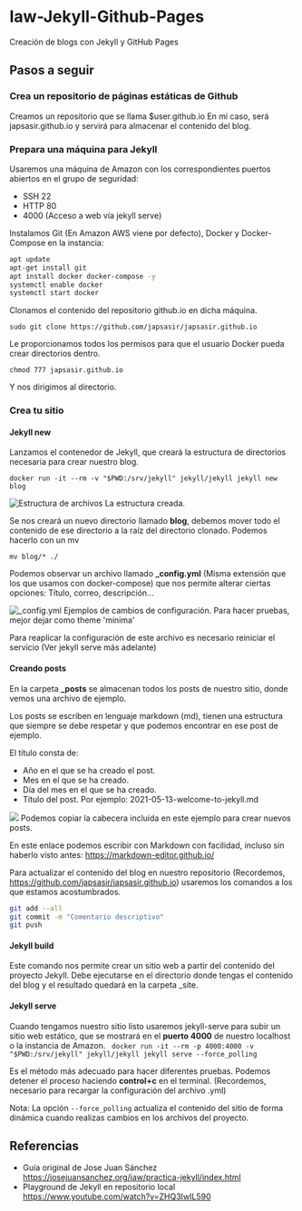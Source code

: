 # Iaw-Jekyll-Github-Pages
Creación de blogs con Jekyll y GitHub Pages

## Pasos a seguir

### Crea un repositorio de páginas estáticas de Github
Creamos un repositorio que se llama $user.github.io En mi caso, será japsasir.github.io y servirá para almacenar el contenido del blog.

### Prepara una máquina para Jekyll

Usaremos una máquina de Amazon con los correspondientes puertos abiertos en el grupo de seguridad:

- SSH 22
- HTTP 80
- 4000 (Acceso a web vía jekyll serve)

Instalamos Git (En Amazon AWS viene por defecto), Docker y Docker-Compose en la instancia:


```bash
apt update
apt-get install git
apt install docker docker-compose -y
systemctl enable docker
systemctl start docker
```

Clonamos el contenido del repositorio github.io en dicha máquina.

`sudo git clone https://github.com/japsasir/japsasir.github.io`

Le proporcionamos todos los permisos para que el usuario Docker pueda crear directorios dentro.

`chmod 777 japsasir.github.io`

Y nos dirigimos al directorio.

### Crea tu sitio

#### Jekyll new
Lanzamos el contenedor de Jekyll, que creará la estructura de directorios necesaria para crear nuestro blog.

`docker run -it --rm -v "$PWD:/srv/jekyll" jekyll/jekyll jekyll new blog`


![Estructura de archivos](https://i.imgur.com/az4pAZ1.png)
La estructura creada.

Se nos creará un nuevo directorio llamado **blog**, debemos mover todo el contenido de ese directorio a la raíz del directorio clonado. Podemos hacerlo con un mv

`mv blog/* ./`



Podemos observar un archivo llamado **_config.yml** (Misma extensión que los que usamos con docker-compose) que nos permite alterar ciertas opciones: Título, correo, descripción...

![_config.yml](https://i.imgur.com/LiI3lVh.png)
Ejemplos de cambios de configuración. Para hacer pruebas, mejor dejar como theme 'mínima'

Para reaplicar la configuración de este archivo es necesario reiniciar el servicio (Ver jekyll serve más adelante)


#### Creando posts

En la carpeta **_posts** se almacenan todos los posts de nuestro sitio, donde vemos una archivo de ejemplo.

Los posts se escriben en lenguaje markdown (md), tienen una estructura que siempre se debe respetar y que podemos encontrar en ese post de ejemplo.

El título consta de:

- Año en el que se ha creado el post.
- Mes en el que se ha creado.
- Día del mes en el que se ha creado.
- Título del post.
Por ejemplo: 2021-05-13-welcome-to-jekyll.md

![](https://i.imgur.com/v5VRGGs.png)
Podemos copiar la cabecera incluida en este ejemplo para crear nuevos posts.

En este enlace podemos escribir con Markdown con facilidad, incluso sin haberlo visto antes:
https://markdown-editor.github.io/

Para actualizar el contenido del blog en nuestro repositorio (Recordemos, https://github.com/japsasir/japsasir.github.io) usaremos los comandos a los que estamos acostumbrados.

```bash
git add --all
git commit -m "Comentario descriptivo"
git push
```

#### Jekyll build
Este comando nos permite crear un sitio web a partir del contenido del proyecto Jekyll. Debe ejecutarse en el directorio donde tengas el contenido del blog y el resultado quedará en la carpeta _site.


#### Jekyll serve
Cuando tengamos nuestro sitio listo usaremos jekyll-serve para subir un sitio web estático, que se mostrará en el **puerto 4000** de nuestro localhost o la instancia de Amazon.
`
docker run -it --rm -p 4000:4000 -v "$PWD:/srv/jekyll" jekyll/jekyll jekyll serve --force_polling`

Es el método más adecuado para hacer diferentes pruebas. Podemos detener el proceso haciendo **control+c** en el terminal. (Recordemos, necesario para recargar la configuración del archivo .yml)

Nota: La opción `--force_polling` actualiza el contenido del sitio de forma dinámica cuando realizas cambios en los archivos del proyecto.

## Referencias
- Guía original de Jose Juan Sánchez	https://josejuansanchez.org/iaw/practica-jekyll/index.html
- Playground de Jekyll en repositorio local	https://www.youtube.com/watch?v=ZHQ3IwIL590
